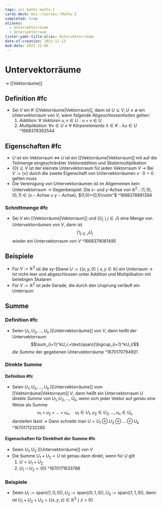 ```yaml
---
tags: uni maths maths-1
cards-deck: Uni::Courses::Maths-I
completed: true
aliases:
  - Untervektorräume
  - Untervektorraum
linter-yaml-title-alias: Untervektorräume
date-of-creation: 2022-11-13
mod-date: 2022-12-04
---
```


# Untervektorräume
→ [[Vektorräume]]

## Definition #fc
- Sei $V$ ein $K$-[[Vektorräume|Vektorraum]], dann ist $U\subseteq V,U\neq\emptyset$ ein *Untervektorraum* von $V$, wenn folgende *Abgeschlossenheiten* gelten:
	1. *Addition*: $\forall$ *Vektoren* $u,v\in U:u+v\in U$
	2. *Multiplikation*: $\forall v\in U\wedge\forall$ *Körperelemente* $\lambda\in K:\lambda u\in U$
^1668378392544

## Eigenschaften #fc
- $U$ ist ein Vektorraum $\Leftrightarrow$ $U$ ist ein [[Vektorräume|Vektorraum]] mit auf die Teilmenge eingeschränkter *Vektoraddition* und *Skalarmultiplikation*
- $\{0\}\subseteq V$ ist der kleinste Untervektorraum für jeden Vektorraum $V$
	→ Bei $V:=\{v\}$ durch die zweite Eigenschaft von Untervektorräumen $v\cdot0=0$ gelten muss
- Die Vereinigung von Untervektorräumen ist im Allgemeinen kein Untervektorraum
	→ Gegenbeispiel: Die $x$- und $y$-Achse von $\mathbb{R}^2:(1,0),(0,1)\in (x-\text{Achse}\cup y-\text{Achse}),$ $(1,0)+(0,1)\notin"$
^1668378881394

### Schnittmenge #fc
- Sei $V$ ein [[Vektorräume|Vektorraum]] und $\{U_j\mid j\in J\}$ eine Menge von *Untervektorräumen* von $V$, dann ist $$\bigcap_{j\in J}U_j$$ wieder ein Untervektorraum von $V$
^1668379061495

## Beispiele
- Für $V:=\mathbb{R}^3$ ist die $xy$-Ebene $U:=\{(x,y,0)\mid x,y\in\mathbb{R}\}$ ein Unterraum
	→ Ist nicht-leer und abgeschlossen unter Addition und Multiplikation mit beliebigen Skalaren
- Für $V:=\mathbb{R}^2$ ist jede Gerade, die durch den Ursprung verläuft ein Unterraum

## Summe

### Definition #fc
- Seien $U_1,U_2,\dots,U_k$ [[Untervektorräume]] von $V,$ dann heißt der Untervektorraum $$\sum_{i=1}^kU_i:=\text{span}(\bigcup_{i=1}^kU_i)$$ *die Summe* der gegebenen Untervektorräume
^1670170794931

### Direkte Summe

#### Definition #fc
- Seien $U_1,U_2,\dots,U_k$ [[Untervektorräume]] vom [[Vektorräume|Vektorraum]] $V,$ dann heißt ein Untervektorraum $U$ *direkte Summe* von $U_1,U_2,\dots,U_k,$ wenn sich jeder Vektor auf *genau eine* Weise als Summe $$u_1+u_2+\dots+u_n,\quad u_1\in U_1,u_2\in U_2,\dots,u_n\in U_n$$ darstellen lässt
	→ Dann schreibt man $U=U_1\oplus U_2\oplus\dots\oplus U_k$
^1670171232260

#### Eigenschaften für Direktheit der Summe #fc
- Seien $U_1,U_2$ [[Untervektorräume]] von $V$
- Die Summe $U_1+U_2=U$ ist genau dann direkt, wenn für $U$ gilt
	1. $U=U_1+U_2$
	2. $U_1\cap U_2=\{0\}$
^1670171633788

### Beispiele
- Seien $U_1:=\text{span}((1,0,0)),U_2:=\text{span}((0,1,0)),U_3:=\text{span}((1,1,0)),$ dann ist $U_1+U_2+U_3=\{(x,y,z)\in\mathbb{R}^3\mid z=0\}$
